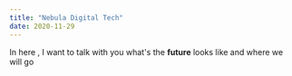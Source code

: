 ```yaml
---
title: "Nebula Digital Tech"
date: 2020-11-29
---
```


In here , I want to talk with you what's the **future** looks like
and where we will go
